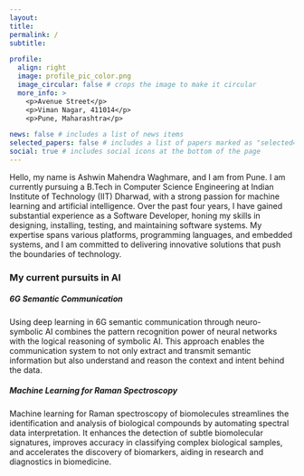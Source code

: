 ```yaml
---
layout: 
title: 
permalink: /
subtitle: 

profile:
  align: right
  image: profile_pic_color.png
  image_circular: false # crops the image to make it circular
  more_info: >
    <p>Avenue Street</p>
    <p>Viman Nagar, 411014</p>
    <p>Pune, Maharashtra</p>

news: false # includes a list of news items
selected_papers: false # includes a list of papers marked as "selected={true}"
social: true # includes social icons at the bottom of the page
---
```


Hello, my name is Ashwin Mahendra Waghmare, and I am from Pune. I am currently pursuing a B.Tech in Computer Science Engineering at Indian Institute of Technology (IIT) Dharwad, with a strong passion for machine learning and artificial intelligence. Over the past four years, I have gained substantial experience as a Software Developer, honing my skills in designing, installing, testing, and maintaining software systems. My expertise spans various platforms, programming languages, and embedded systems, and I am committed to delivering innovative solutions that push the boundaries of technology.

### My current pursuits in AI
##### **6G Semantic Communication**
Using deep learning in 6G semantic communication through neuro-symbolic AI combines the pattern recognition power of neural networks with the logical reasoning of symbolic AI. This approach enables the communication system to not only extract and transmit semantic information but also understand and reason the context and intent behind the data.

##### **Machine Learning for Raman Spectroscopy**
Machine learning for Raman spectroscopy of biomolecules streamlines the identification and analysis of biological compounds by automating spectral data interpretation. It enhances the detection of subtle biomolecular signatures, improves accuracy in classifying complex biological samples, and accelerates the discovery of biomarkers, aiding in research and diagnostics in biomedicine.
